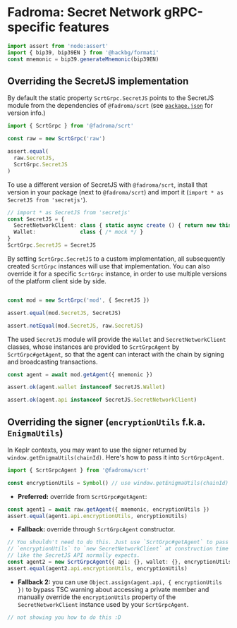 # Fadroma: Secret Network gRPC-specific features

```typescript
import assert from 'node:assert'
import { bip39, bip39EN } from '@hackbg/formati'
const mnemonic = bip39.generateMnemonic(bip39EN)
```

## Overriding the SecretJS implementation

By default the static property `ScrtGrpc.SecretJS` points to the SecretJS module from the
dependencies of `@fadroma/scrt` (see [`package.json`](./package.json) for version info.)

```typescript
import { ScrtGrpc } from '@fadroma/scrt'

const raw = new ScrtGrpc('raw')

assert.equal(
  raw.SecretJS,
  ScrtGrpc.SecretJS
)
```

To use a different version of SecretJS with `@fadroma/scrt`, install that version in your
package (next to `@fadroma/scrt`) and import it (`import * as SecretJS from 'secretjs'`).

```typescript
// import * as SecretJS from 'secretjs'
const SecretJS = {
  SecretNetworkClient: class { static async create () { return new this () } }
  Wallet:              class { /* mock */ }
}
ScrtGrpc.SecretJS = SecretJS
```

By setting `ScrtGrpc.SecretJS` to a custom implementation, all subsequently created `ScrtGrpc`
instances will use that implementation. You can also override it for a specific `ScrtGrpc`
instance, in order to use multiple versions of the platform client side by side.

```typescript

const mod = new ScrtGrpc('mod', { SecretJS })

assert.equal(mod.SecretJS, SecretJS)

assert.notEqual(mod.SecretJS, raw.SecretJS)
```

The used `SecretJS` module will provide the `Wallet` and `SecretNetworkClient` classes,
whose instances are provided to `ScrtGrpcAgent` by `ScrtGrpc#getAgent`, so that the agent
can interact with the chain by signing and broadcasting transactions.

```typescript
const agent = await mod.getAgent({ mnemonic })

assert.ok(agent.wallet instanceof SecretJS.Wallet)

assert.ok(agent.api instanceof SecretJS.SecretNetworkClient)
```

## Overriding the signer (`encryptionUtils` f.k.a. `EnigmaUtils`)

In Keplr contexts, you may want to use the signer returned by `window.getEnigmaUtils(chainId)`.
Here's how to pass it into `ScrtGrpcAgent`.

```typescript
import { ScrtGrpcAgent } from '@fadroma/scrt'

const encryptionUtils = Symbol() // use window.getEnigmaUtils(chainId) to get this
```

* **Preferred:** override from `ScrtGrpc#getAgent`:

```typescript
const agent1 = await raw.getAgent({ mnemonic, encryptionUtils })
assert.equal(agent1.api.encryptionUtils, encryptionUtils)
```

* **Fallback:** override through `ScrtGrpcAgent` constructor.

```typescript
// You shouldn't need to do this. Just use `ScrtGrpc#getAgent` to pass
// `encryptionUtils` to `new SecretNetworkClient` at construction time
// like the SecretJS API normally expects.
const agent2 = new ScrtGrpcAgent({ api: {}, wallet: {}, encryptionUtils })
assert.equal(agent2.api.encryptionUtils, encryptionUtils)
```

* **Fallback 2:** you can use `Object.assign(agent.api, { encryptionUtils })`
  to bypass TSC warning about accessing a private member and manually override
  the `encryptionUtils` property of the `SecretNetworkClient` instance used
  by your `ScrtGrpcAgent`.

```typescript
// not showing you how to do this :D
```

